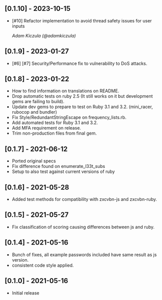 ## [0.1.10] - 2023-10-15
- [#10] Refactor implementation to avoid thread safety issues for user inputs

  *Adam Kiczula (@adamkiczula)*

## [0.1.9] - 2023-01-27
- [#6] [#7] Security/Performance fix to vulnerability to DoS attacks.

## [0.1.8] - 2023-01-22
- How to find information on translations on README.
- Drop automatic tests on ruby 2.5 (It still works on it but development gems are failing to build).
- Update dev gems to prepare to test on Ruby 3.1 and 3.2. (mini_racer, rubocop and bundler)
- Fix Style/RedundantStringEscape on frequency_lists.rb.
- Add automated tests for Ruby 3.1 and 3.2.
- Add MFA requirement on release.
- Trim non-production files from final gem.

## [0.1.7] - 2021-06-12
- Ported original specs
- Fix difference found on enumerate_l33t_subs
- Setup to also test against current versions of ruby

## [0.1.6] - 2021-05-28
- Added test methods for compatibility with zxcvbn-js and zxcvbn-ruby.

## [0.1.5] - 2021-05-27
- Fix classification of scoring causing differences between js and ruby.

## [0.1.4] - 2021-05-16

- Bunch of fixes, all example passwords included have same result as js version.
- consistent code style applied.

## [0.1.0] - 2021-05-16

- Initial release
